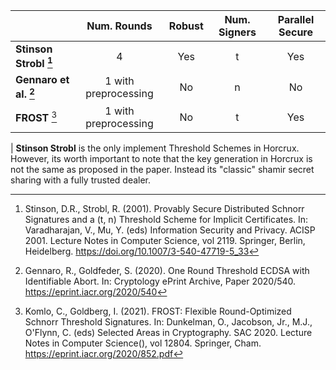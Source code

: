 |                    |      Num. Rounds     | Robust | Num. Signers | Parallel Secure |
|--------------------|:--------------------:|:------:|:------------:|:---------------:|
| **Stinson Strobl [^1]** |           4          |   Yes  |       t      |       Yes       |
| **Gennaro et al. [^2]** | 1 with preprocessing |   No   |       n      |        No       |
| **FROST** [^3]          | 1 with preprocessing |   No   |       t      |       Yes       |

| **Stinson Strobl** is the only implement Threshold Schemes in Horcrux. However, its worth important to note that the key generation in Horcrux is not the same as proposed in the paper. Instead its "classic" shamir secret sharing with a fully trusted dealer.  

[^1]: Stinson, D.R., Strobl, R. (2001). Provably Secure Distributed Schnorr Signatures and a (t, n) Threshold Scheme for Implicit Certificates. In: Varadharajan, V., Mu, Y. (eds) Information Security and Privacy. ACISP 2001. Lecture Notes in Computer Science, vol 2119. Springer, Berlin, Heidelberg. [](https://doi.org/10.1007/3-540-47719-5_33)https://doi.org/10.1007/3-540-47719-5_33
[^2]: Gennaro, R., Goldfeder, S. (2020). One Round Threshold ECDSA with Identifiable Abort. In: Cryptology ePrint Archive, Paper 2020/540. [](https://eprint.iacr.org/2020/540)https://eprint.iacr.org/2020/540
[^3]: Komlo, C., Goldberg, I. (2021). FROST: Flexible Round-Optimized Schnorr Threshold Signatures. In: Dunkelman, O., Jacobson, Jr., M.J., O'Flynn, C. (eds) Selected Areas in Cryptography. SAC 2020. Lecture Notes in Computer Science(), vol 12804. Springer, Cham. [](https://eprint.iacr.org/2020/852.pdf)https://eprint.iacr.org/2020/852.pdf

